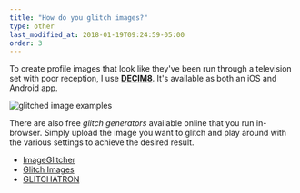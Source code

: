 ```yaml
---
title: "How do you glitch images?"
type: other
last_modified_at: 2018-01-19T09:24:59-05:00
order: 3
---
```


To create profile images that look like they've been run through a television set with poor reception, I use [**DECIM8**](https://www.rgb.nu/decim8). It's available as both an iOS and Android app.

![glitched image examples](/assets/images/glitched-examples.jpg)

There are also free *glitch generators* available online that you run in-browser. Simply upload the image you want to glitch and play around with the various settings to achieve the desired result.

- [ImageGlitcher](http://www.airtightinteractive.com/demos/js/imageglitcher/)
- [Glitch Images](https://snorpey.github.io/jpg-glitch/)
- [GLITCHATRON](http://www.errozero.co.uk/glitchatron/)
